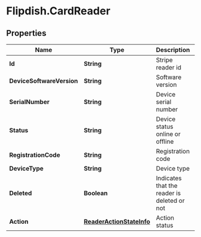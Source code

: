 # Flipdish.CardReader

## Properties
Name | Type | Description | Notes
------------ | ------------- | ------------- | -------------
**Id** | **String** | Stripe reader id | [optional] 
**DeviceSoftwareVersion** | **String** | Software version | [optional] 
**SerialNumber** | **String** | Device serial number | [optional] 
**Status** | **String** | Device status online or offline | [optional] 
**RegistrationCode** | **String** | Registration code | [optional] 
**DeviceType** | **String** | Device type | [optional] 
**Deleted** | **Boolean** | Indicates that the reader is deleted or not | [optional] 
**Action** | [**ReaderActionStateInfo**](ReaderActionStateInfo.md) | Action status | [optional] 


